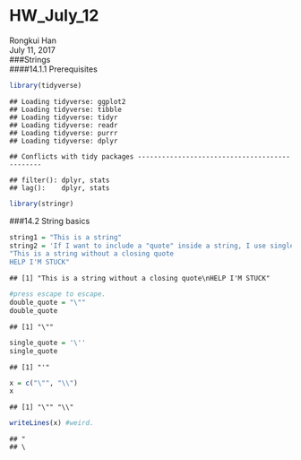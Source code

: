 # HW_July_12
Rongkui Han  
July 11, 2017  
###Strings  
####14.1.1 Prerequisites  

```r
library(tidyverse)
```

```
## Loading tidyverse: ggplot2
## Loading tidyverse: tibble
## Loading tidyverse: tidyr
## Loading tidyverse: readr
## Loading tidyverse: purrr
## Loading tidyverse: dplyr
```

```
## Conflicts with tidy packages ----------------------------------------------
```

```
## filter(): dplyr, stats
## lag():    dplyr, stats
```

```r
library(stringr)
```

###14.2 String basics  

```r
string1 = "This is a string"
string2 = 'If I want to include a "quote" inside a string, I use single quotes'
"This is a string without a closing quote
HELP I'M STUCK"
```

```
## [1] "This is a string without a closing quote\nHELP I'M STUCK"
```

```r
#press escape to escape. 
double_quote = "\""
double_quote
```

```
## [1] "\""
```

```r
single_quote = '\''
single_quote
```

```
## [1] "'"
```

```r
x = c("\"", "\\")
x
```

```
## [1] "\"" "\\"
```

```r
writeLines(x) #weird.
```

```
## "
## \
```


